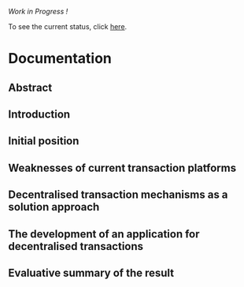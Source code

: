 *Work in Progress !*

To see the current status, click [here](https://github.com/Jufg/Chat-App-ETH/tree/docs).

# Documentation

## Abstract

## Introduction

## Initial position

## Weaknesses of current transaction platforms

## Decentralised transaction mechanisms as a solution approach

## The development of an application for decentralised transactions

## Evaluative summary of the result